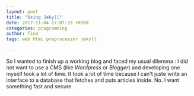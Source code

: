 ```yaml
---
layout: post
title: "Using Jekyll"
date: 2017-11-04 17:07:33 +0100
categories: programming
author: Tina
tags: web html preprocessor jekyll

---
```

So I wanted to finish up a working blog and faced my usual dilemma : I did not want to use a CMS (like *Wordpress* or *Blogger*) and developing one myself took a lot of time. It took a lot of time because I can't juste write an interface to a database that fetches and puts articles inside. No. I want something fast and secure.  

